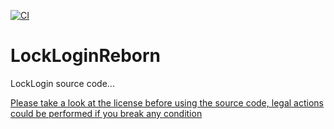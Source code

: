 [![CI](https://github.com/softwaremill/maven-badges/actions/workflows/ci.yml/badge.svg)](https://github.com/KarmaConfigs/LockLoginReborn/actions/workflows/ci.yml)

# LockLoginReborn
 LockLogin source code...

 [Please take a look at the license before using the source code, legal actions could be performed if you break any condition](http://karmaconfigs.ml/license/)
